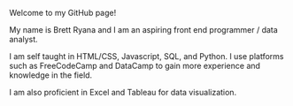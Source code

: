 Welcome to my GitHub page!

My name is Brett Ryana and I am an aspiring front end programmer / data analyst.

I am self taught in HTML/CSS, Javascript, SQL, and Python. I use platforms such as FreeCodeCamp and DataCamp to gain more experience and knowledge in the field.

I am also proficient in Excel and Tableau for data visualization.

